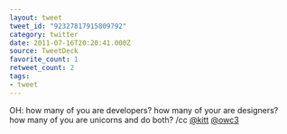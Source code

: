 ```yaml
---
layout: tweet
tweet_id: "92327817915809792"
category: twitter
date: 2011-07-16T20:20:41.000Z
source: TweetDeck
favorite_count: 1
retweet_count: 2
tags:
- tweet
---
```


OH: how many of you are developers? how many of your are designers? how many of you are unicorns and do both? /cc [@kitt](https://twitter.com/@kitt) [@owc3](https://twitter.com/@owc3)
